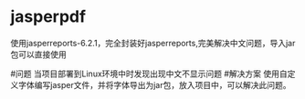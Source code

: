 # jasperpdf
使用jasperreports-6.2.1，完全封装好jasperreports,完美解决中文问题，导入jar包可以直接使用


#问题
当项目部署到Linux环境中时发现出现中文不显示问题
#解决方案
使用自定义字体编写jasper文件，并将字体导出为jar包，放入项目中，可以解决此问题。
